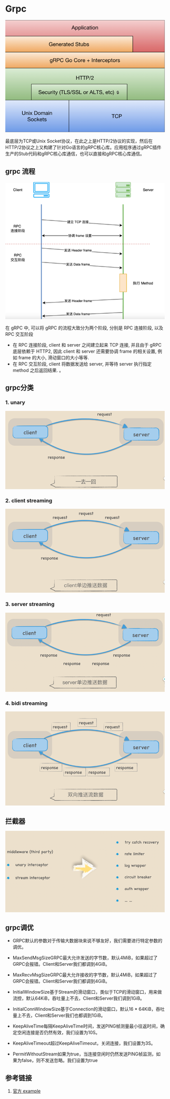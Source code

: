 # Grpc

![](.grpc_images/grpc_layer.png)

最底层为TCP或Unix Socket协议，在此之上是HTTP/2协议的实现，然后在HTTP/2协议之上又构建了针对Go语言的gRPC核心库。应用程序通过gRPC插件生产的Stub代码和gRPC核心库通信，也可以直接和gRPC核心库通信。

## grpc 流程
![](.grpc_images/simple_grpc_process.png)

在 gRPC 中, 可以将 gRPC 的流程大致分为两个阶段, 分别是 RPC 连接阶段, 以及 RPC 交互阶段

- 在 RPC 连接阶段, client 和 server 之间建立起来 TCP 连接, 并且由于 gRPC 底层依赖于 HTTP2, 因此 client 和 server 还需要协调 frame 的相关设置, 例如 frame 的大小, 滑动窗口的大小等等.
- 在 RPC 交互阶段, client 将数据发送给 server, 并等待 server 执行指定 method 之后返回结果.
。

## grpc分类
### 1. unary
![](.grpc_images/unary.png)

### 2. client streaming
![](.grpc_images/client_streaming.png)    

### 3. server streaming
![](.grpc_images/server_streaming.png)

### 4. bidi streaming   
![](.grpc_images/bidi_streaming.png)

## 拦截器
![](.grpc_images/intercepter.png)


## grpc调优
* GRPC默认的参数对于传输大数据块来说不够友好，我们需要进行特定参数的调优。

* MaxSendMsgSizeGRPC最大允许发送的字节数，默认4MiB，如果超过了GRPC会报错。Client和Server我们都调到4GiB。

* MaxRecvMsgSizeGRPC最大允许接收的字节数，默认4MiB，如果超过了GRPC会报错。Client和Server我们都调到4GiB。

* InitialWindowSize基于Stream的滑动窗口，类似于TCP的滑动窗口，用来做流控，默认64KiB，吞吐量上不去，Client和Server我们调到1GiB。

* InitialConnWindowSize基于Connection的滑动窗口，默认16 * 64KiB，吞吐量上不去，Client和Server我们也都调到1GiB。

* KeepAliveTime每隔KeepAliveTime时间，发送PING帧测量最小往返时间，确定空闲连接是否仍然有效，我们设置为10S。

* KeepAliveTimeout超过KeepAliveTimeout，关闭连接，我们设置为3S。

* PermitWithoutStream如果为true，当连接空闲时仍然发送PING帧监测，如果为false，则不发送忽略。我们设置为true


## 参考链接
1. [官方 example](https://github.com/grpc/grpc-go/tree/master/examples/features)